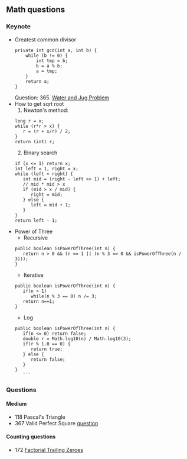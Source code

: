 ## Math questions
### Keynote
- Greatest common divisor
	```
	private int gcd(int a, int b) {
		while (b != 0) {
			int tmp = b;
			b = a % b;
			a = tmp;
		}
		return a;
	}
	```
	Question: 365. [Water and Jug Problem](WaterAndJugProblem.java)
- How to get sqrt root
   1. Newton's method:
   ```
   long r = x;
   while (r*r > x) {
      r = (r + x/r) / 2;
   }    
   return (int) r;
   ```
   2. Binary  search
   ```
   if (x <= 1) return x;
   int left = 1, right = x;
   while (left < right) {
      int mid = (right - left >> 1) + left;
      // mid * mid > x
      if (mid > x / mid) {
         right = mid;
      } else {
         left = mid + 1;
      }
   }
   return left - 1;
   ```
- Power of Three
   - Recursive
   ```
   public boolean isPowerOfThree(int n) {
      return n > 0 && (n == 1 || (n % 3 == 0 && isPowerOfThree(n / 3)));
   } 
   ``` 
   - Iterative
   ```
   public boolean isPowerOfThree(int n) {
      if(n > 1)
         while(n % 3 == 0) n /= 3;
      return n==1;
   }
   ```
   - Log
   ```
   public boolean isPowerOfThree(int n) {
      if(n <= 0) return false; 
      double r = Math.log10(n) / Math.log10(3);
      if(r % 1.0 == 0) {
         return true;
      } else {
         return false;
      }
   }
      ```

### Questions
#### Medium 
  - 118 Pascal's Triangle
  - 367 Valid Perfect Square [question](https://leetcode.com/problems/valid-perfect-square)
  
  
#### Counting questions
  -  172 [Factorial Trailing Zeroes](https://leetcode.com/problems/factorial-trailing-zeroes)